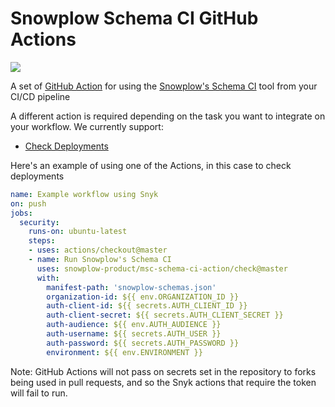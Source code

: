 # Snowplow Schema CI GitHub Actions

[![](https://img.shields.io/bintray/v/snowplow/snowplow-generic/schema-ci?color=blue&label=version&logo=github)](https://bintray.com/snowplow/snowplow-generic/schema-ci/0.1.0)

A set of [GitHub Action](https://github.com/features/actions) for using the [Snowplow's Schema CI](https://bintray.com/snowplow/snowplow-generic/schema-ci) 
tool from your CI/CD pipeline

A different action is required depending on the task you want to integrate on your workflow. We currently support:

* [Check Deployments](check)

Here's an example of using one of the Actions, in this case to check deployments

```yaml
name: Example workflow using Snyk
on: push
jobs:
  security:
    runs-on: ubuntu-latest
    steps:
    - uses: actions/checkout@master
    - name: Run Snowplow's Schema CI
      uses: snowplow-product/msc-schema-ci-action/check@master
      with:
        manifest-path: 'snowplow-schemas.json'            
        organization-id: ${{ env.ORGANIZATION_ID }}
        auth-client-id: ${{ secrets.AUTH_CLIENT_ID }}
        auth-client-secret: ${{ secrets.AUTH_CLIENT_SECRET }}
        auth-audience: ${{ env.AUTH_AUDIENCE }}
        auth-username: ${{ secrets.AUTH_USER }}
        auth-password: ${{ secrets.AUTH_PASSWORD }}
        environment: ${{ env.ENVIRONMENT }}
```

Note: GitHub Actions will not pass on secrets set in the repository to forks being used in pull requests, and so the Snyk actions that require the token will fail to run.
